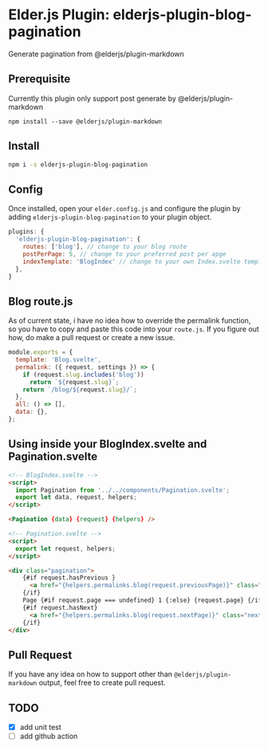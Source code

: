 # Elder.js Plugin: elderjs-plugin-blog-pagination

Generate pagination from @elderjs/plugin-markdown

## Prerequisite

Currently this plugin only support post generate by @elderjs/plugin-markdown

```
npm install --save @elderjs/plugin-markdown
```

## Install

```bash
npm i -s elderjs-plugin-blog-pagination
```

## Config

Once installed, open your `elder.config.js` and configure the plugin by adding `elderjs-plugin-blog-pagination` to your plugin object.

```javascript
plugins: {
  'elderjs-plugin-blog-pagination': {
    routes: ['blog'], // change to your blog route
    postPerPage: 5, // change to your preferred post per apge
    indexTemplate: 'BlogIndex' // change to your own Index.svelte template but without `.svelte`
  },
}
```

## Blog route.js

As of current state, i have no idea how to override the permalink function, so you have to copy and paste this code into your `route.js`. If you figure out how, do make a pull request or create a new issue.

```js
module.exports = {
  template: 'Blog.svelte',
  permalink: ({ request, settings }) => {
    if (request.slug.includes('blog'))
      return `${request.slug}`;
    return `/blog/${request.slug}/`;
  },
  all: () => [],
  data: {},
};
```

## Using inside your BlogIndex.svelte and Pagination.svelte

```html
<!-- BlogIndex.svelte -->
<script>
  import Pagination from '../../components/Pagination.svelte';
  export let data, request, helpers;
</script>

<Pagination {data} {request} {helpers} />
```


```html
<!-- Pagination.svelte -->
<script>
  export let request, helpers;
</script>

<div class="pagination">
    {#if request.hasPrevious }
      <a href="{helpers.permalinks.blog(request.previousPage)}" class="prev">&lsaquo;</a>
    {/if}
    Page {#if request.page === undefined} 1 {:else} {request.page} {/if} / {request.lastPage}
    {#if request.hasNext}
      <a href="{helpers.permalinks.blog(request.nextPage)}" class="next">&rsaquo;</a>
    {/if}
</div>
```

## Pull Request

If you have any idea on how to support other than `@elderjs/plugin-markdown` output, feel free to create pull request.

## TODO

- [x] add unit test
- [ ] add github action
